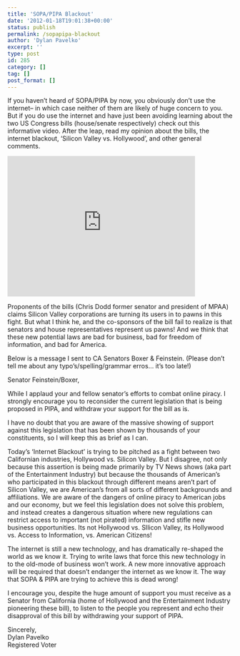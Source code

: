 ```yaml
---
title: 'SOPA/PIPA Blackout'
date: '2012-01-18T19:01:38+00:00'
status: publish
permalink: /sopapipa-blackout
author: 'Dylan Pavelko'
excerpt: ''
type: post
id: 285
category: []
tag: []
post_format: []
---
```

If you haven’t heard of SOPA/PIPA by now, you obviously don’t use the internet– in which case neither of them are likely of huge concern to you. But if you do use the internet and have just been avoiding learning about the two US Congress bills (house/senate respectively) check out this informative video. After the leap, read my opinion about the bills, the internet blackout, ‘Silicon Valley vs. Hollywood’, and other general comments.

<iframe frameborder="0" height="315" loading="lazy" src="http://www.youtube.com/embed/HGEUhCfQ464" width="420"></iframe>

Proponents of the bills (Chris Dodd former senator and president of MPAA) claims Silicon Valley corporations are turning its users in to pawns in this fight. But what I think he, and the co-sponsors of the bill fail to realize is that senators and house representatives represent us pawns! And we think that these new potential laws are bad for business, bad for freedom of information, and bad for America.

Below is a message I sent to CA Senators Boxer &amp; Feinstein. (Please don’t tell me about any typo’s/spelling/grammar erros… it’s too late!)

Senator Feinstein/Boxer,

While I applaud your and fellow senator’s efforts to combat online piracy. I strongly encourage you to reconsider the current legislation that is being proposed in PIPA, and withdraw your support for the bill as is.

I have no doubt that you are aware of the massive showing of support against this legislation that has been shown by thousands of your constituents, so I will keep this as brief as I can.

Today’s ‘Internet Blackout’ is trying to be pitched as a fight between two Californian industries, Hollywood vs. Silicon Valley. But I disagree, not only because this assertion is being made primarily by TV News shows (aka part of the Entertainment Industry) but because the thousands of American’s who participated in this blackout through different means aren’t part of Silicon Valley, we are American’s from all sorts of different backgrounds and affiliations. We are aware of the dangers of online piracy to American jobs and our economy, but we feel this legislation does not solve this problem, and instead creates a dangerous situation where new regulations can restrict access to important (not pirated) information and stifle new business opportunities. Its not Hollywood vs. SIlicon Valley, its Hollywood vs. Access to Information, vs. American Citizens!

The internet is still a new technology, and has dramatically re-shaped the world as we know it. Trying to write laws that force this new technology in to the old-mode of business won’t work. A new more innovative approach will be required that doesn’t endanger the internet as we know it. The way that SOPA &amp; PIPA are trying to achieve this is dead wrong!

I encourage you, despite the huge amount of support you must receive as a Senator from California (home of Hollywood and the Entertainment Industry pioneering these bill), to listen to the people you represent and echo their disapproval of this bill by withdrawing your support of PIPA.

Sincerely,  
Dylan Pavelko  
Registered Voter